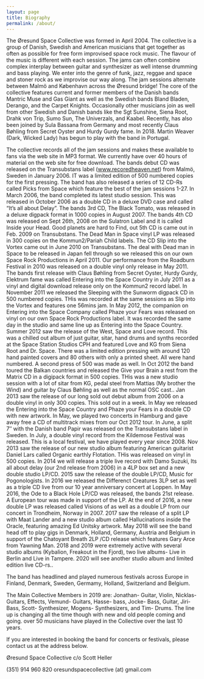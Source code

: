 ```yaml
---
layout: page
title: Biography
permalink: /about/
---
```

The Øresund Space Collective was formed in April 2004. The collective is a group of Danish, Swedish and American musicians that get together as often as possible for free form improvised space rock music. The flavour of the music is different with each session. The jams can often combine complex interplay between guitar and synthesizer as well intense drumming and bass playing. We enter into the genre of funk, jazz, reggae and space and stoner rock as we improvise our way along. The jam sessions alternate between Malmö and København across the Øresund bridge! The core of the collective features current and former members of the Danish bands Mantric Muse and Gas Giant as well as the Swedish bands Bland Bladen, Derango, and the Carpet Knights. Occasionally other musicians join as well from other Swedish and Danish bands like the Sgt Sunshine, Siena Root, Drahk von Trip, Sumo Sun, The Univerzals, and Kaabel. Recently, has also been joined by Sula Bassana from Germany and most recently Claus Bøhling from Secret Oyster and Hurdy Gurdy fame. In 2018. Martin Weaver (Dark, Wicked Lady) has begun to play with the band in Portugal.

The collective records all of the jam sessions and makes these available to fans via the web site in MP3 format. We currently have over 40 hours of material on the web site for free download. The bands debut CD was released on the Transubstans label (www.recoredheaven.net) from Malmö, Sweden in January 2006. IT was a limited edition of 500 numbered copies for the first pressing. The band has also released a series of 12 CD-Rs called Picks from Space which feature the best of the jam sessions 1-27. In March 2006, the band completed its latest studio session. This was released in October 2006 as a double CD in a deluxe DVD case and called “It’s all about Delay”. The bands 3rd CD, The Black Tomato, was released in a deluxe digpack format in 1000 copies in August 2007. The bands 4th CD was released on Sept 26th, 2008 on the Sulatron Label and it is called Inside your Head. Good planets are hard to Find, out 5th CD is came out in Feb. 2009 on Transubstans. The Dead Man in Space vinyl LP was released in 300 copies on the Kommun2/Pariah Child labels. The CD Slip into the Vortex came out in June 2010 on Transubstans. The deal with Dead man in Space to be released in Japan fell through so we released this on our own Space Rock Productions in April 2011. Our performance from the Roadburn Festival in 2010 was released on a double vinyl only release in May 2011. The bands first release with Claus Bøhling from Secret Oyster, Hurdy Gurdy, Elektrum fame was called Entering into the Space Country in July 2011 as a vinyl and digital download release only on the Kommun2 record label. In November 2011 we released the Sleeping with the Sunworm digpack CD in 500 numbered copies. THis was recorded at the same sessions as Slip into the Vortex and features one 56mins jam. In May 2012, the companion on Entering into the Space Company called Phaze your Fears was released on vinyl on our own Space Rock Productions label. It was recorded the same day in the studio and same line up as Entering into the Space Country. Summer 2012 saw the release of the West, Space and Love record. This was a chilled out album of just guitar, sitar, hand drums and synths recorded at the Space Station Studios CPH and featured Love and KG from Siena Root and Dr. Space. There was a limited edition pressing with around 120 hand painted covers and 80 others with only a printed sheet. All were hand numbered. A second press of 500 was made as well. In Oct 2012 the band toured the Balkan countries and released the Give your Brain a rest from the Matrix CD in a digipack format in 500 copies. THis was a new studio session with a lot of sitar from KG, pedal steel from Mattias (My brother the Wind) and guitar by Claus Bøhling as well as the normal OSC cast.. Jan 2013 saw the release of our long sold out debut album from 2006 on a double vinyl in only 300 copies. This sold out in a week. In May we released the Entering into the Space Country and Phaze your Fears in a double CD with new artwork. In May, we played two concerts in Hamburg and gave away free a CD of multitrack mixes from our Oct 2012 tour. In June, a split 7″ with the Danish band Papir was released on the Transubstans label in Sweden. In July, a double vinyl record from the Kildemose Festival was released. This is a local festival, we have played every year since 2008. Nov 2013 saw the release of our new studio album featuring American guitarist Daniel Lars called Organic earthly Flotation. THis was released on vinyl in 500 copies. In 2014 we will release a triple live record with Damo Suzuki, Its all about delay (our 2nd release from 2006) in a 4LP box set and a new double studio LP/CD. 2015 saw the release of the double LP/CD, Music for Pogonologists. In 2016 we released the Differenct Creatures 3LP set as well as a triple CD live from our 10 year anniversary concert at Loppen. In May 2016, the Ode to a Black Hole LP/CD was released, the bands 21st release. A European tour was made in support of the LP. At the end of 2016, a new double LP was released called Visions of as well as a double LP from our concert in Trondheim, Norway in 2007. 2017 saw the release of a split LP with Maat Lander and a new studio album called Hallucinations inside the Oracle, featuring amazing Ed Unitsky artwork. May 2018 will see the band head off to play gigs in Denmark, Holland, Germany, Austria and Belgium in support of the Chatoyant Breath 2LP /CD release which features Gary Arce from Yawning Man. 2018 and 2019 were extremely active with several studio albums (Kybalion, Freakout in the Fjord), two live albums- Live in Berlin and Live in Tampere. 2020 will see another studio album and limited edition live CD-rs..

The band has headlined and played numerous festivals across Europe in Finland, Denmark, Sweden, Germamy, Holland, Switzerland and Belgium.

The Main Collective Members in 2019 are: Jonathan- Guitar, Violin, Nicklas- Guitars, Effects, Vemund- Guitars, Hasse- bass, Jocke- Bass, Guitar, Jiri- Bass, Scott- Synthesizer, Mogens- Synthesizers, and Tim- Drums. The line up is changing all the time though with new and old people coming and going. over 50 musicians have played in the Collective over the last 10 years.

If you are interested in booking the band for concerts or festivals, please contact us at the address below.

Øresund Space Collective c/o Scott Heller

(351) 914 960 820
oresundspacecollective (at) gmail.com